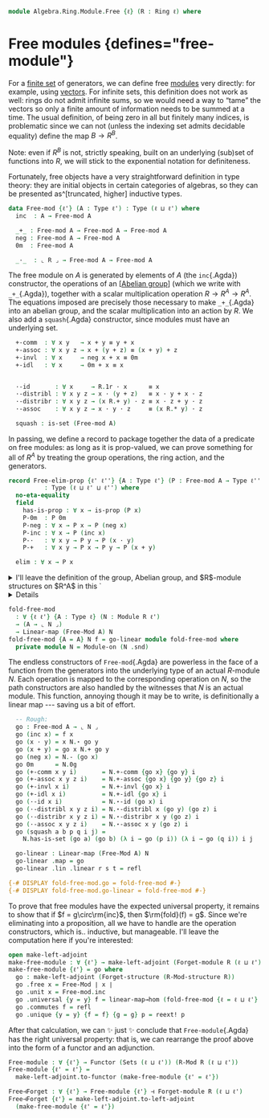 <!--
```agda
open import Algebra.Ring.Commutative
open import Algebra.Ring.Module
open import Algebra.Group.Ab
open import Algebra.Prelude
open import Algebra.Group
open import Algebra.Ring

open import Data.Fin.Product
open import Data.Fin.Base

import Algebra.Ring.Module.Multilinear
```
-->

```agda
module Algebra.Ring.Module.Free {ℓ} (R : Ring ℓ) where
```

# Free modules {defines="free-module"}

For a [finite set] of generators, we can define free [modules] very
directly: for example, using [vectors]. For infinite sets, this
definition does not work as well: rings do not admit infinite sums, so
we would need a way to “tame” the vectors so only a finite amount of
information needs to be summed at a time. The usual definition, of being
zero in all but finitely many indices, is problematic since we can not
(unless the indexing set admits decidable equality) define the map $B
\to R^B$.

Note: even if $R^B$ is not, strictly speaking, built on an underlying
(sub)set of functions into $R$, we will stick to the exponential
notation for definiteness.

[vectors]: Algebra.Ring.Module.Vec.html
[finite set]: Data.Fin.Finite.html
[modules]: Algebra.Ring.Module.html

<!--
```agda
private module R = Ring-on (R .snd)

infixr 30 _·_
infixl 25 _+_
```
-->

Fortunately, free objects have a very straightforward definition in type
theory: they are initial objects in certain categories of algebras, so
they can be presented as^[truncated, higher] inductive types.

```agda
data Free-mod {ℓ'} (A : Type ℓ') : Type (ℓ ⊔ ℓ') where
  inc  : A → Free-mod A

  _+_ : Free-mod A → Free-mod A → Free-mod A
  neg : Free-mod A → Free-mod A
  0m  : Free-mod A

  _·_  : ⌞ R ⌟ → Free-mod A → Free-mod A
```

The free module on $A$ is generated by elements of $A$ (the
`inc`{.Agda}) constructor, the operations of an [[Abelian group]] (which
we write with `_+_`{.Agda}), together with a scalar multiplication
operation $R \to R^A \to R^A$. The equations imposed are precisely those
necessary to make `_+_`{.Agda} into an abelian group, and the scalar
multiplication into an action by $R$. We also add a `squash`{.Agda}
constructor, since modules must have an underlying set.

[Abelian group]: Algebra.Group.Ab.html

```agda
  +-comm  : ∀ x y   → x + y ≡ y + x
  +-assoc : ∀ x y z → x + (y + z) ≡ (x + y) + z
  +-invl  : ∀ x     → neg x + x ≡ 0m
  +-idl   : ∀ x     → 0m + x ≡ x


  ·-id       : ∀ x     → R.1r · x      ≡ x
  ·-distribl : ∀ x y z → x · (y + z)   ≡ x · y + x · z
  ·-distribr : ∀ x y z → (x R.+ y) · z ≡ x · z + y · z
  ·-assoc    : ∀ x y z → x · y · z     ≡ (x R.* y) · z

  squash : is-set (Free-mod A)
```

In passing, we define a record to package together the data of a
predicate on free modules: as long as it is prop-valued, we can prove
something for all of $R^A$ by treating the group operations, the ring
action, and the generators.

```agda
record Free-elim-prop {ℓ' ℓ''} {A : Type ℓ'} (P : Free-mod A → Type ℓ'')
          : Type (ℓ ⊔ ℓ' ⊔ ℓ'') where
  no-eta-equality
  field
    has-is-prop : ∀ x → is-prop (P x)
    P-0m  : P 0m
    P-neg : ∀ x → P x → P (neg x)
    P-inc : ∀ x → P (inc x)
    P-·   : ∀ x y → P y → P (x · y)
    P-+   : ∀ x y → P x → P y → P (x + y)

  elim : ∀ x → P x
```

<!--
```agda
  elim (inc x) = P-inc x
  elim (x · y) = P-· x y (elim y)
  elim (x + y) = P-+ x y (elim x) (elim y)
  elim (neg x) = P-neg x (elim x)
  elim 0m = P-0m
  elim (+-comm x y i) =
    is-prop→pathp (λ j → has-is-prop (+-comm x y j))
      (P-+ x y (elim x) (elim y)) (P-+ y x (elim y) (elim x)) i
  elim (+-assoc x y z i) =
    is-prop→pathp (λ j → has-is-prop (+-assoc x y z j))
      (P-+ _ _ (elim x) (P-+ _ _ (elim y) (elim z)))
      (P-+ _ _ (P-+ _ _ (elim x) (elim y)) (elim z)) i
  elim (+-invl x i) =
    is-prop→pathp (λ j → has-is-prop (+-invl x j))
      (P-+ _ _ (P-neg _ (elim x)) (elim x)) P-0m i
  elim (+-idl x i) =
    is-prop→pathp (λ j → has-is-prop (+-idl x j))
      (P-+ _ _ P-0m (elim x)) (elim x) i
  elim (·-id x i)  =
    is-prop→pathp (λ j → has-is-prop (·-id x j))
      (P-· R.1r _ (elim x)) (elim x) i
  elim (·-distribl x y z i) =
    is-prop→pathp (λ j → has-is-prop (·-distribl x y z j))
      (P-· x _ (P-+ _ _ (elim y) (elim z)))
      (P-+ _ _ (P-· x _ (elim y)) (P-· x _ (elim z))) i
  elim (·-distribr x y z i) =
    is-prop→pathp (λ j → has-is-prop (·-distribr x y z j ))
      (P-· (x R.+ y) _ (elim z))
      (P-+ _ _ (P-· x _ (elim z)) (P-· y _ (elim z))) i
  elim (·-assoc x y z i) =
    is-prop→pathp (λ j → has-is-prop (·-assoc x y z j))
      (P-· x (y · z) (P-· y _ (elim z)))
      (P-· (x R.* y) z (elim z)) i
  elim (squash x y p q i j) =
    is-prop→squarep (λ i j → has-is-prop (squash x y p q i j))
      (λ _ → elim x) (λ j → elim (p j)) (λ j → elim (q j)) (λ _ → elim y) i j
```
-->

<details>
<summary>I'll leave the definition of the group, Abelian group, and
$R$-module structures on $R^A$ in this `<details>`{.html} tag, since
they're not particularly interesting. For every operation _and_ law, we
simply use the corresponding constructors.</summary>

```agda
open Module-on hiding (_+_)
open make-module hiding (_+_)

Module-on-free-mod
  : ∀ {ℓ'} (A : Type ℓ')
  → Module-on R (Free-mod A)
Module-on-free-mod A = to-module-on mk module Module-on-free-mod where
  mk : make-module R (Free-mod A)
  mk .has-is-set = squash
  mk .make-module._+_ = _+_
  mk .inv = neg
  mk .0g = 0m
  mk .make-module.+-assoc = Free-mod.+-assoc
  mk .make-module.+-invl = Free-mod.+-invl
  mk .make-module.+-idl = Free-mod.+-idl
  mk .make-module.+-comm = Free-mod.+-comm
  mk ._⋆_ = _·_
  mk .⋆-distribl = Free-mod.·-distribl
  mk .⋆-distribr = Free-mod.·-distribr
  mk .⋆-assoc x y z = Free-mod.·-assoc x y z
  mk .⋆-id = Free-mod.·-id

Free-Mod : ∀ {ℓ'} → Type ℓ' → Module R (ℓ ⊔ ℓ')
Free-Mod T = to-module (Module-on-free-mod.mk T)

open Functor
```

</details>

```agda
fold-free-mod
  : ∀ {ℓ ℓ'} {A : Type ℓ} (N : Module R ℓ')
  → (A → ⌞ N ⌟)
  → Linear-map (Free-Mod A) N
fold-free-mod {A = A} N f = go-linear module fold-free-mod where
  private module N = Module-on (N .snd)
```

The endless constructors of `Free-mod`{.Agda} are powerless in the face
of a function from the generators into the underlying type of an actual
$R$-module $N$. Each operation is mapped to the corresponding operation
on $N$, so the path constructors are also handled by the witnesses that
$N$ is an actual module. This function, annoying though it may be to
write, is definitionally a linear map --- saving us a bit of effort.

```agda
  -- Rough:
  go : Free-mod A → ⌞ N ⌟
  go (inc x) = f x
  go (x · y) = x N.⋆ go y
  go (x + y) = go x N.+ go y
  go (neg x) = N.- (go x)
  go 0m      = N.0g
  go (+-comm x y i)       = N.+-comm {go x} {go y} i
  go (+-assoc x y z i)    = N.+-assoc {go x} {go y} {go z} i
  go (+-invl x i)         = N.+-invl {go x} i
  go (+-idl x i)          = N.+-idl {go x} i
  go (·-id x i)           = N.⋆-id (go x) i
  go (·-distribl x y z i) = N.⋆-distribl x (go y) (go z) i
  go (·-distribr x y z i) = N.⋆-distribr x y (go z) i
  go (·-assoc x y z i)    = N.⋆-assoc x y (go z) i
  go (squash a b p q i j) =
    N.has-is-set (go a) (go b) (λ i → go (p i)) (λ i → go (q i)) i j

  go-linear : Linear-map (Free-Mod A) N
  go-linear .map = go
  go-linear .lin .linear r s t = refl

{-# DISPLAY fold-free-mod.go = fold-free-mod #-}
{-# DISPLAY fold-free-mod.go-linear = fold-free-mod #-}
```

<!--
```agda
open Free-elim-prop

equal-on-basis
  : ∀ {ℓb ℓg} {T : Type ℓb} (M : Module R ℓg)
  → {f g : Linear-map (Free-Mod T) M}
  → ((x : T) → f .map (inc x) ≡ g .map (inc x))
  → f ≡ g
equal-on-basis M {f} {g} p =
  ext $ Free-elim-prop.elim λ where
    .has-is-prop x → M .fst .is-tr _ _
    .P-0m        → f.pres-0 ∙ sym g.pres-0
    .P-neg x α   → f.pres-neg ·· ap M.-_ α ·· sym g.pres-neg
    .P-inc       → p
    .P-· x y α   → f.pres-⋆ _ _ ·· ap (x M.⋆_) α ·· sym (g.pres-⋆ _ _)
    .P-+ x y α β → f.pres-+ _ _ ·· ap₂ M._+_ α β ·· sym (g.pres-+ _ _)
  where
    module f = Linear-map f
    module g = Linear-map g
    module M = Module-on (M .snd)

instance
  Extensional-linear-map-free
    : ∀ {ℓb ℓg ℓr} {T : Type ℓb} {M : Module R ℓg}
    → ⦃ ext : Extensional (T → ⌞ M ⌟) ℓr ⦄
    → Extensional (Linear-map (Free-Mod T) M) ℓr
  Extensional-linear-map-free {M = M} ⦃ ext ⦄ =
    injection→extensional! {f = λ m x → m .map (inc x)} (λ p → equal-on-basis M (happly p)) ext

  {-# OVERLAPS Extensional-linear-map-free #-}
```
-->

To prove that free modules have the expected universal property, it
remains to show that if $f = g\circ\rm{inc}$, then $\rm{fold}(f) = g$.
Since we're eliminating into a proposition, all we have to handle are
the operation constructors, which is.. inductive, but manageable. I'll
leave the computation here if you're interested:

```agda
open make-left-adjoint
make-free-module : ∀ {ℓ'} → make-left-adjoint (Forget-module R (ℓ ⊔ ℓ'))
make-free-module {ℓ'} = go where
  go : make-left-adjoint (Forget-structure (R-Mod-structure R))
  go .free x = Free-Mod ∣ x ∣
  go .unit x = Free-mod.inc
  go .universal {y = y} f = linear-map→hom (fold-free-mod {ℓ = ℓ ⊔ ℓ'} y f)
  go .commutes f = refl
  go .unique {y = y} {f = f} {g = g} p = reext! p
```

After that calculation, we can ✨ just ✨ conclude that
`Free-module`{.Agda} has the right universal property: that is, we can
rearrange the proof above into the form of a functor and an adjunction.

```agda
Free-module : ∀ {ℓ'} → Functor (Sets (ℓ ⊔ ℓ')) (R-Mod R (ℓ ⊔ ℓ'))
Free-module {ℓ' = ℓ'} =
  make-left-adjoint.to-functor (make-free-module {ℓ' = ℓ'})

Free⊣Forget : ∀ {ℓ'} → Free-module {ℓ'} ⊣ Forget-module R (ℓ ⊔ ℓ')
Free⊣Forget {ℓ'} = make-left-adjoint.to-left-adjoint
  (make-free-module {ℓ' = ℓ'})
```

<!--
```agda

equal-on-basis'
  : ∀ {ℓb ℓg} {T : Type ℓb} {G : Type ℓg} (M : Module-on R G)
  → (let module M = Module-on M)
  → {f : Free-mod T → G}
  → (∀ r x y → f (r · x + y) ≡ r M.⋆ f x M.+ f y)
  → {g : Free-mod T → G}
  → (∀ r x y → g (r · x + y) ≡ r M.⋆ g x M.+ g y)
  → ((x : T) → f (inc x) ≡ g (inc x))
  → f ≡ g
equal-on-basis' M l1 l2 p = ap map $
  equal-on-basis (el _ (Module-on.has-is-set M) , M)
    {f = record { lin = record { linear = l1 } }}
    {g = record { lin = record { linear = l2 } }}
    p

module _ (cring : is-commutative-ring R) where
  open Algebra.Ring.Module.Multilinear R cring

  multilinear-extension
    : ∀ {n} {ℓₙ}
      {ℓₘ : Fin (suc n) → Level} {Ms : (i : Fin (suc n)) → Type (ℓₘ i)} {N : Module R ℓₙ}
    → (f : Arrᶠ Ms ⌞ N ⌟)
    → Multilinear-map (suc n) (λ i → Free-Mod (Ms i)) N
  multilinear-extension {zero} {N = N} f = 1-linear-map (fold-free-mod N f)
  multilinear-extension {suc n} f = Uncurry.from $
    fold-free-mod _ λ x → multilinear-extension (f x)

  multi-equal-on-bases
    : ∀ {n} {ℓₙ} {ℓₘ : Fin n → Level} {Ms : (i : Fin n) → Type (ℓₘ i)} {N : Module R ℓₙ}
    → {f g : Multilinear-map n (λ i → Free-Mod (Ms i)) N}
    → (∀ (as : Πᶠ Ms) → applyᶠ (f .map) (mapₚ (λ _ → inc) as) ≡ applyᶠ (g .map) (mapₚ (λ _ → inc) as))
    → f ≡ g
  multi-equal-on-bases {n = zero} p = Multilinear-map-path (p tt)
  multi-equal-on-bases {n = suc n} {f = f} {g} p =
    Uncurry.injective $ equal-on-basis _ λ x →
      multi-equal-on-bases λ as →
        p (x , as)
```
-->
